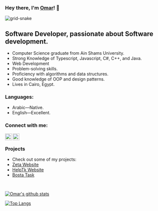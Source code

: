 ### Hey there, I'm [Omar](https://github.com/OmarHisham99)! 👋
![grid-snake](https://github.com/OmarHisham99/OmarHisham99/assets/52583910/65a900ab-67b3-466a-b33e-a5d9c173faee)


## Software Developer, passionate about Software development.

-   Computer Science graduate from Ain Shams University.
-   Strong Knowledge of Typescript, Javascript, C#, C++, and Java.
-   Web Development
-   Problem-solving skills.
-   Proficiency with algorithms and data structures.
-   Good knowledge of OOP and design patterns.
-   Lives in Cairo, Egypt.

### Languages:

-   Arabic—Native.
-   English—Excellent.

### Connect with me:

[<img align="left" alt="OmarHisham99 | email" width="22px" src="https://cdn.jsdelivr.net/npm/simple-icons@v3/icons/gmail.svg" style="background-color:white" />](mailto:ohisham413@gmail.com)
[<img align="left" alt="OmarHisham99 | Linkedin" width="22px" src="https://cdn.jsdelivr.net/npm/simple-icons@v3/icons/linkedin.svg" style="background-color:white" />](https://www.linkedin.com/in/omar-hisham-5a21851b4/)
</br>



### Projects

  - Check out some of my projects:
  - [Zeta Website](https://zetaagency.org/en)
  - [HelpTk Website](https://github.com/OmarHisham99/HelpTk)
  - [Bosta Task](https://github.com/OmarHisham99/Bosta_task)


<br />

[![Omar's github stats](https://github-readme-stats.vercel.app/api?username=OmarHisham99&hide=stars&show_icons=true&theme=radical&include_all_commits=true&count_private=true)](https://github.com/OmarHisham99?tab=repositories)

[![Top Langs](https://github-readme-stats.vercel.app/api/top-langs/?username=OmarHisham99&layout=compact&theme=radical)](https://github.com/OmarHisham99?tab=repositories)

<!--
*moumen7/a7medayman6* is a ✨ special ✨ repository because its `README.md` (this file) appears on your GitHub profile.

Here are some ideas to get you started:

- 🔭 I’m currently working on ...
- 🌱 I’m currently learning ...
- 👯 I’m looking to collaborate on ...
- 🤔 I’m looking for help with ...
- 💬 Ask me about ...
- 📫 How to reach me: ...
- 😄 Pronouns: ...
- ⚡ Fun fact: ...
-->

